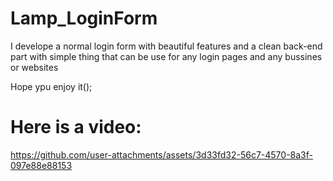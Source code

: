 # Lamp_LoginForm

I develope a normal login form with beautiful features and a clean back-end part with simple thing
that can be use for any login pages and any bussines or websites

Hope ypu enjoy it();

# Here is a video:
https://github.com/user-attachments/assets/3d33fd32-56c7-4570-8a3f-097e88e88153

